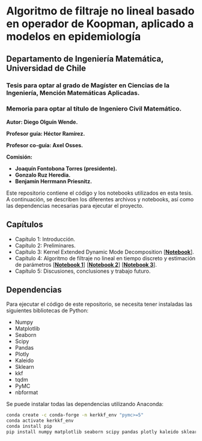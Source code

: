 # Algoritmo de filtraje no lineal basado en operador de Koopman, aplicado a modelos en epidemiología

## Departamento de Ingeniería Matemática, Universidad de Chile

### Tesis para optar al grado de Magíster en Ciencias de la Ingeniería, Mención Matemáticas Aplicadas.
### Memoria para optar al título de Ingeniero Civil Matemático.

**Autor: Diego Olguín Wende.**

**Profesor guía: Héctor Ramírez.**

**Profesor co-guía: Axel Osses.**

**Comisión:**

* **Joaquín Fontobona Torres (presidente).**
* **Gonzalo Ruz Heredia.**
* **Benjamín Herrmann Priesnitz.**

Este repositorio contiene el código y los notebooks utilizados en esta tesis. A continuación, se describen los diferentes archivos y notebooks, así como las dependencias necesarias para ejecutar el proyecto.

## Capítulos

* Capítulo 1: Introducción.
* Capítulo 2: Preliminares.
* Capítulo 3: Kernel Extended Dynamic Mode Decomposition [[**Notebook**](notebooks/chapter3.ipynb)].
* Capítulo 4: Algoritmo de filtraje no lineal en tiempo discreto y estimación de parámetros [[**Notebook 1**](notebooks/chapter4_1.ipynb)] [[**Notebook 2**](notebooks/chapter4_2.ipynb)] [[**Notebook 3**](notebooks/chapter4_3.ipynb)].
* Capítulo 5: Discusiones, conclusiones y trabajo futuro.

## Dependencias

Para ejecutar el código de este repositorio, se necesita tener instaladas las siguientes bibliotecas de Python:

- Numpy
- Matplotlib
- Seaborn
- Scipy
- Pandas
- Plotly
- Kaleido
- Sklearn
- kkf
- tqdm
- PyMC
- nbformat

Se puede instalar todas las dependencias utilizando Anaconda:

```sh
conda create -c conda-forge -n kerkkf_env "pymc>=5"
conda activate kerkkf_env
conda install pip
pip install numpy matplotlib seaborn scipy pandas plotly kaleido sklearn kkf tqdm nbformat
